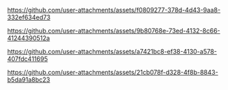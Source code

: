 

https://github.com/user-attachments/assets/f0809277-378d-4d43-9aa8-332ef634ed73



https://github.com/user-attachments/assets/9b80768e-73ed-4132-8c66-41244390512a



https://github.com/user-attachments/assets/a7421bc8-ef38-4130-a578-407fdc411695



https://github.com/user-attachments/assets/21cb078f-d328-4f8b-8843-b5da91a8bc23

